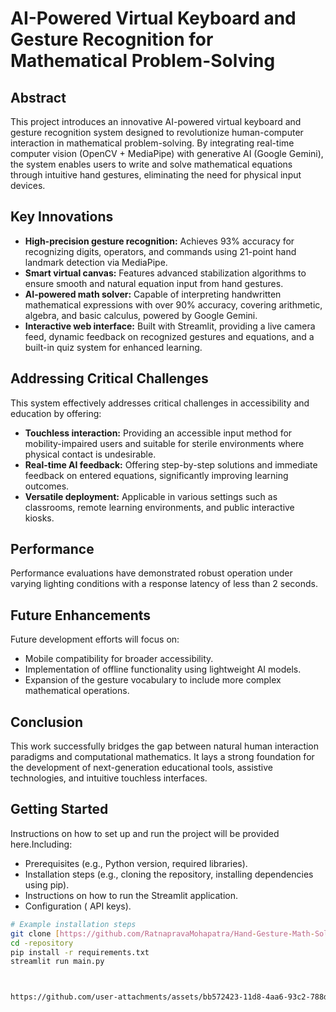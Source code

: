 # AI-Powered Virtual Keyboard and Gesture Recognition for Mathematical Problem-Solving


## Abstract

This project introduces an innovative AI-powered virtual keyboard and gesture recognition system designed to revolutionize human-computer interaction in mathematical problem-solving. By integrating real-time computer vision (OpenCV + MediaPipe) with generative AI (Google Gemini), the system enables users to write and solve mathematical equations through intuitive hand gestures, eliminating the need for physical input devices.

## Key Innovations

* **High-precision gesture recognition:** Achieves 93% accuracy for recognizing digits, operators, and commands using 21-point hand landmark detection via MediaPipe.
* **Smart virtual canvas:** Features advanced stabilization algorithms to ensure smooth and natural equation input from hand gestures.
* **AI-powered math solver:** Capable of interpreting handwritten mathematical expressions with over 90% accuracy, covering arithmetic, algebra, and basic calculus, powered by Google Gemini.
* **Interactive web interface:** Built with Streamlit, providing a live camera feed, dynamic feedback on recognized gestures and equations, and a built-in quiz system for enhanced learning.

## Addressing Critical Challenges

This system effectively addresses critical challenges in accessibility and education by offering:

* **Touchless interaction:** Providing an accessible input method for mobility-impaired users and suitable for sterile environments where physical contact is undesirable.
* **Real-time AI feedback:** Offering step-by-step solutions and immediate feedback on entered equations, significantly improving learning outcomes.
* **Versatile deployment:** Applicable in various settings such as classrooms, remote learning environments, and public interactive kiosks.

## Performance

Performance evaluations have demonstrated robust operation under varying lighting conditions with a response latency of less than 2 seconds.

## Future Enhancements

Future development efforts will focus on:

* Mobile compatibility for broader accessibility.
* Implementation of offline functionality using lightweight AI models.
* Expansion of the gesture vocabulary to include more complex mathematical operations.

## Conclusion

This work successfully bridges the gap between natural human interaction paradigms and computational mathematics. It lays a strong foundation for the development of next-generation educational tools, assistive technologies, and intuitive touchless interfaces.

## Getting Started

Instructions on how to set up and run the project will be provided here.Including:

* Prerequisites (e.g., Python version, required libraries).
* Installation steps (e.g., cloning the repository, installing dependencies using pip).
* Instructions on how to run the Streamlit application.
* Configuration  ( API keys).

```bash
# Example installation steps 
git clone [https://github.com/RatnapravaMohapatra/Hand-Gesture-Math-Solver/blob/main/main.py]
cd -repository
pip install -r requirements.txt
streamlit run main.py



https://github.com/user-attachments/assets/bb572423-11d8-4aa6-93c2-788d2efa4649

